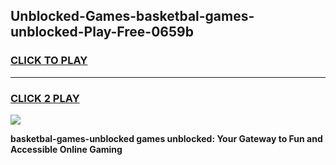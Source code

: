 
## Unblocked-Games-basketbal-games-unblocked-Play-Free-0659b
<h3>
<a href="https://premium76.site?title=basketbal-games-unblocked&ref=20A">CLICK TO PLAY</a></h3>
<hr>

<h3>
<a href="https://premium76.site?title=basketbal-games-unblocked&ref=20A">CLICK 2 PLAY</a>
  
</h3>

<a href="https://premium76.site?title=basketbal-games-unblocked&ref=20A"><img src="https://clearcache.store/games.png"></a>


**basketbal-games-unblocked games unblocked: Your Gateway to Fun and Accessible Online Gaming**
